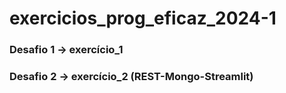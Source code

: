 # exercicios_prog_eficaz_2024-1


### Desafio 1 -> exercício_1

### Desafio 2 -> exercício_2 (REST-Mongo-Streamlit)